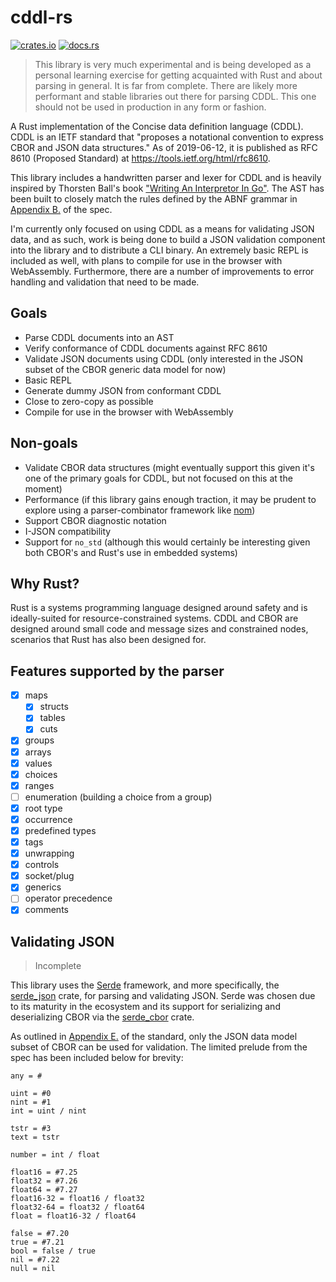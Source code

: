 # cddl-rs

[![crates.io](https://img.shields.io/crates/v/cddl.svg)](https://crates.io/crates/cddl) [![docs.rs](https://docs.rs/cddl/badge.svg)](https://docs.rs/cddl)

> This library is very much experimental and is being developed as a personal learning exercise for getting acquainted with Rust and about parsing in general. It is far from complete. There are likely more performant and stable libraries out there for parsing CDDL. This one should not be used in production in any form or fashion.

A Rust implementation of the Concise data definition language (CDDL). CDDL is an IETF standard that "proposes a notational convention to express CBOR and JSON data structures." As of 2019-06-12, it is published as RFC 8610 (Proposed Standard) at https://tools.ietf.org/html/rfc8610.

This library includes a handwritten parser and lexer for CDDL and is heavily inspired by Thorsten Ball's book ["Writing An Interpretor In Go"](https://interpreterbook.com/). The AST has been built to closely match the rules defined by the ABNF grammar in [Appendix B.](https://tools.ietf.org/html/rfc8610#appendix-B) of the spec.

I'm currently only focused on using CDDL as a means for validating JSON data, and as such, work is being done to build a JSON validation component into the library and to distribute a CLI binary. An extremely basic REPL is included as well, with plans to compile for use in the browser with WebAssembly. Furthermore, there are a number of improvements to error handling and validation that need to be made.

## Goals

- Parse CDDL documents into an AST
- Verify conformance of CDDL documents against RFC 8610
- Validate JSON documents using CDDL (only interested in the JSON subset of the CBOR generic data model for now)
- Basic REPL
- Generate dummy JSON from conformant CDDL
- Close to zero-copy as possible
- Compile for use in the browser with WebAssembly

## Non-goals

- Validate CBOR data structures (might eventually support this given it's one of the primary goals for CDDL, but not focused on this at the moment)
- Performance (if this library gains enough traction, it may be prudent to explore using a parser-combinator framework like [nom](https://github.com/Geal/nom))
- Support CBOR diagnostic notation
- I-JSON compatibility
- Support for `no_std` (although this would certainly be interesting given both CBOR's and Rust's use in embedded systems)

## Why Rust?

Rust is a systems programming language designed around safety and is ideally-suited for resource-constrained systems. CDDL and CBOR are designed around small code and message sizes and constrained nodes, scenarios that Rust has also been designed for.

## Features supported by the parser

- [x] maps
  - [x] structs
  - [x] tables
  - [x] cuts
- [x] groups
- [x] arrays
- [x] values
- [x] choices
- [x] ranges
- [ ] enumeration (building a choice from a group)
- [x] root type
- [x] occurrence
- [x] predefined types
- [X] tags
- [x] unwrapping
- [x] controls
- [x] socket/plug
- [x] generics
- [ ] operator precedence
- [x] comments

## Validating JSON

> Incomplete

This library uses the [Serde](https://serde.rs/) framework, and more specifically, the [serde_json](https://crates.io/crates/serde_json) crate, for parsing and validating JSON. Serde was chosen due to its maturity in the ecosystem and its support for serializing and deserializing CBOR via the [serde_cbor](https://crates.io/crates/serde_cbor) crate.

As outlined in [Appendix E.](https://tools.ietf.org/html/rfc8610#appendix-E) of the standard, only the JSON data model subset of CBOR can be used for validation. The limited prelude from the spec has been included below for brevity:

```
any = #

uint = #0
nint = #1
int = uint / nint

tstr = #3
text = tstr

number = int / float

float16 = #7.25
float32 = #7.26
float64 = #7.27
float16-32 = float16 / float32
float32-64 = float32 / float64
float = float16-32 / float64

false = #7.20
true = #7.21
bool = false / true
nil = #7.22
null = nil
```
